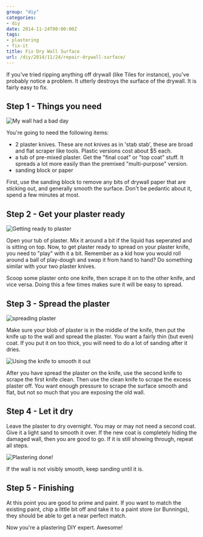 ```yaml
---
group: "diy"
categories:
- diy
date: 2014-11-24T00:00:00Z
tags:
- plastering
- fix-it
title: Fix Dry Wall Surface
url: /diy/2014/11/24/repair-drywall-surface/
---
```




If you've tried ripping anything off drywall (like Tiles for instance), you've probably notice a problem. It utterly destroys the surface of the drywall. It is fairly easy to fix.

<!--more-->

## Step 1 - Things you need

<img class="pure-img blog-img " src="/images/diy/plaster01.jpg" alt="My wall had a bad day" />

You're going to need the following items:

- 2 plaster knives. These are not knives as in 'stab stab', these are broad and flat scraper like tools. Plastic versions cost about $5 each.
- a tub of pre-mixed plaster. Get the "final coat" or "top coat" stuff. It spreads a lot more easily than the premixed "multi-purpose" version.
- sanding block or paper

First, use the sanding block to remove any bits of drywall paper that are sticking out, and generally smooth the surface. Don't be pedantic about it, spend a few minutes at most.

## Step 2 - Get your plaster ready

<img class="pure-img blog-img " src="/images/diy/plaster02.jpg" alt="Getting ready to plaster" />

Open your tub of plaster. Mix it around a bit if the liquid has seperated and is sitting on top. Now, to get plaster ready to spread on your plaster knife, you need to "play" with it a bit. Remember as a kid how you would roll around a ball of play-dough and swap it from hand to hand? Do something similar with your two plaster knives.

Scoop some plaster onto one knife, then scrape it on to the other knife, and vice versa. Doing this a few times makes sure it will be easy to spread.

## Step 3 - Spread the plaster

<img class="pure-img blog-img " src="/images/diy/plaster03.jpg" alt="spreading plaster" />

Make sure your blob of plaster is in the middle of the knife, then put the knife up to the wall and spread the plaster. You want a fairly thin (but even) coat. If you put it on too thick, you will need to do a lot of sanding after it dries.

<img class="pure-img blog-img " src="/images/diy/plaster04.jpg" alt="Using the knife to smooth it out" />

After you have spread the plaster on the knife, use the second knife to scrape the first knife clean. Then use the clean knife to scrape the excess plaster off. You want enough pressure to scrape the surface smooth and flat, but not so much that you are exposing the old wall.

## Step 4 - Let it dry

Leave the plaster to dry overnight. You may or may not need a second coat. Give it a light sand to smooth it over. If the new coat is completely hiding the damaged wall, then you are good to go. If it is still showing through, repeat all steps.

<img class="pure-img blog-img " src="/images/diy/plaster06.jpg" alt="Plastering done!" />

If the wall is not visibly smooth, keep sanding until it is.

## Step 5 - Finishing

At this point you are good to prime and paint. If you want to match the existing paint, chip a little bit off and take it to a paint store (or Bunnings), they should be able to get a near perfect match.

Now you're a plastering DIY expert. Awesome!

